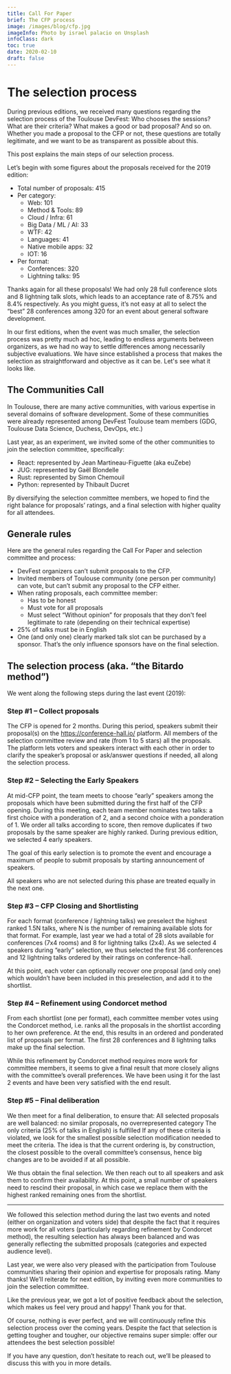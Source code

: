 ```yaml
---
title: Call For Paper
brief: The CFP process
image: /images/blog/cfp.jpg
imageInfo: Photo by israel palacio on Unsplash
infoClass: dark
toc: true
date: 2020-02-10
draft: false
---
```


# The selection process

During previous editions, we received many questions regarding the selection process of the Toulouse DevFest: Who chooses the sessions? What are their criteria? What makes a good or bad proposal? And so on.
Whether you made a proposal to the CFP or not, these questions are totally legitimate, and we want to be as transparent as possible about this.

This post explains the main steps of our selection process.

Let’s begin with some figures about the proposals received for the 2019 edition:

* Total number of proposals: 415
* Per category:
  * Web: 101
  * Method & Tools: 89
  * Cloud / Infra: 61
  * Big Data / ML / AI: 33
  * WTF: 42
  * Languages: 41
  * Native mobile apps: 32
  * IOT: 16
* Per format:
  * Conferences: 320
  * Lightning talks: 95

Thanks again for all these proposals! We had only 28 full conference slots and 8 lightning talk slots, which leads to an acceptance rate of 8.75% and 8.4% respectively.
As you might guess, it’s not easy at all to select the “best” 28 conferences among 320 for an event about general software development.

In our first editions, when the event was much smaller, the selection process was pretty much ad hoc, leading to endless arguments between organizers, as we had no way to settle differences among necessarily subjective evaluations. We have since established a process that makes the selection as straightforward and objective as it can be. Let's see what it looks like.

## The Communities Call

In Toulouse, there are many active communities, with various expertise in several domains of software development.
Some of these communities were already represented among DevFest Toulouse team members (GDG, Toulouse Data Science, Duchess, DevOps, etc.)

Last year, as an experiment, we invited some of the other communities to join the selection committee, specifically:

* React: represented by Jean Martineau-Figuette (aka euZebe)
* JUG: represented by Gaël Blondelle
* Rust: represented by Simon Chemouil
* Python: represented by Thibault Ducret

By diversifying the selection committee members, we hoped to find the right balance for proposals’ ratings, and a final selection with higher quality for all attendees.

## Generale rules

Here are the general rules regarding the Call For Paper and selection committee and process:
* DevFest organizers can’t submit proposals to the CFP.
* Invited members of Toulouse community (one person per community) can vote, but can’t submit any proposal to the CFP either.
* When rating proposals, each committee member:
  * Has to be honest
  * Must vote for all proposals
  * Must select “Without opinion” for proposals that they don't feel legitimate to rate (depending on their technical expertise)
* 25% of talks must be in English
* One (and only one) clearly marked talk slot can be purchased by a sponsor. That’s the only influence sponsors have on the final selection.

## The selection process (aka. “the Bitardo method”)

We went along the following steps during the last event (2019):

### Step #1 – Collect proposals

The CFP is opened for 2 months. During this period, speakers submit their proposal(s) on the https://conference-hall.io/ platform.
All members of the selection committee review and rate (from 1 to 5 stars) all the proposals. The platform lets voters and speakers interact with each other in order to clarify the speaker’s proposal or ask/answer questions if needed, all along the selection process.

### Step #2 – Selecting the Early Speakers

At mid-CFP point, the team meets to choose “early” speakers among the proposals which have been submitted during the first half of the CFP opening.
During this meeting, each team member nominates two talks: a first choice with a ponderation of 2, and a second choice with a ponderation of 1.
We order all talks according to score, then remove duplicates if two proposals by the same speaker are highly ranked. During previous edition, we selected 4 early speakers.

The goal of this early selection is to promote the event and encourage a maximum of people to submit proposals by starting announcement of speakers.

All speakers who are not selected during this phase are treated equally in the next one.

### Step #3 – CFP Closing and Shortlisting

For each format (conference / lightning talks) we preselect the highest ranked 1.5N talks, where N is the number of remaining available slots for that format.
For example, last year we had a total of 28 slots available for conferences (7x4 rooms) and 8 for lightning talks (2x4). As we selected 4 speakers during “early” selection, we thus selected the first 36 conferences and 12 lightning talks ordered by their ratings on conference-hall.

At this point, each voter can optionally recover one proposal (and only one) which wouldn’t have been included in this preselection, and add it to the shortlist.

### Step #4 – Refinement using Condorcet method

From each shortlist (one per format), each committee member votes using the Condorcet method, i.e. ranks all the proposals in the shortlist according to her own preference.
At the end, this results in an ordered and ponderated list of proposals per format. The first 28 conferences and 8 lightning talks make up the final selection.

While this refinement by Condorcet method requires more work for committee members, it seems to give a final result that more closely aligns with the committee’s overall preferences. We have been using it for the last 2 events and have been very satisfied with the end result.

### Step #5 – Final deliberation

We then meet for a final deliberation, to ensure that:
All selected proposals are well balanced: no similar proposals, no overrepresented category
The only criteria (25% of talks in English) is fulfilled
If any of these criteria is violated, we look for the smallest possible selection modification needed to meet the criteria. The idea is that the current ordering is, by construction, the closest possible to the overall committee’s consensus, hence big changes are to be avoided if at all possible.

We thus obtain the final selection. We then reach out to all speakers and ask them to confirm their availability. At this point, a small number of speakers need to rescind their proposal, in which case we replace them with the highest ranked remaining ones from the shortlist.

---

We followed this selection method during the last two events and noted (either on organization and voters side) that despite the fact that it requires more work for all voters (particularly regarding refinement by Condorcet method), the resulting selection has always been balanced and was generally reflecting the submitted proposals (categories and expected audience level).

Last year, we were also very pleased with the participation from Toulouse communities sharing their opinion and expertise for proposals rating. Many thanks! We’ll reiterate for next edition, by inviting even more communities to join the selection committee.

Like the previous year, we got a lot of positive feedback about the selection, which makes us feel very proud and happy! Thank you for that.

Of course, nothing is ever perfect, and we will continuously refine this selection process over the coming years.
Despite the fact that selection is getting tougher and tougher, our objective remains super simple: offer our attendees the best selection possible!

If you have any question, don’t hesitate to reach out, we’ll be pleased to discuss this with you in more details.

